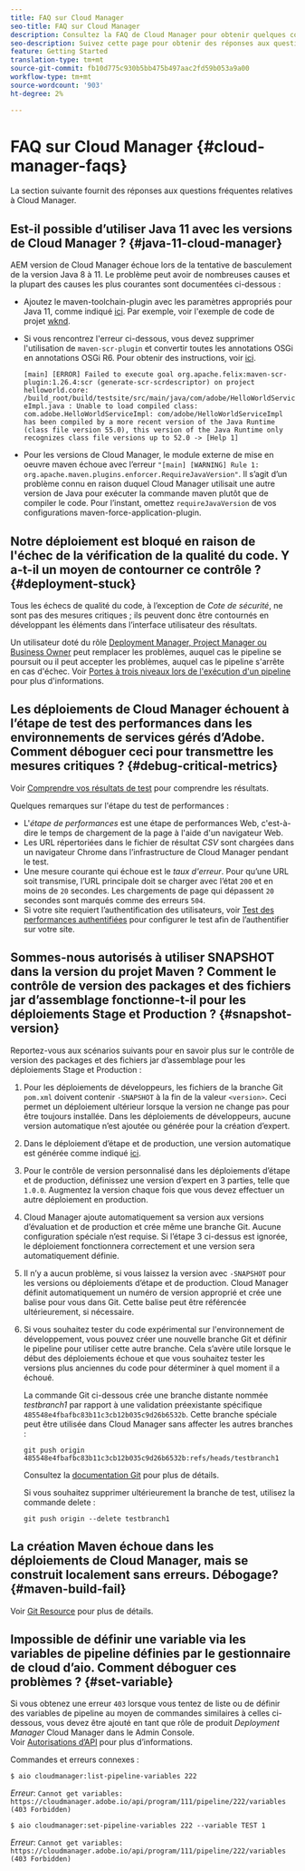 ```yaml
---
title: FAQ sur Cloud Manager
seo-title: FAQ sur Cloud Manager
description: Consultez la FAQ de Cloud Manager pour obtenir quelques conseils de dépannage
seo-description: Suivez cette page pour obtenir des réponses aux questions fréquentes sur Cloud Manager
feature: Getting Started
translation-type: tm+mt
source-git-commit: fb10d775c930b5bb475b497aac2fd59b053a9a00
workflow-type: tm+mt
source-wordcount: '903'
ht-degree: 2%

---
```



# FAQ sur Cloud Manager {#cloud-manager-faqs}

La section suivante fournit des réponses aux questions fréquentes relatives à Cloud Manager.

## Est-il possible d’utiliser Java 11 avec les versions de Cloud Manager ? {#java-11-cloud-manager}

AEM version de Cloud Manager échoue lors de la tentative de basculement de la version Java 8 à 11. Le problème peut avoir de nombreuses causes et la plupart des causes les plus courantes sont documentées ci-dessous :

* Ajoutez le maven-toolchain-plugin avec les paramètres appropriés pour Java 11, comme indiqué [ici](https://experienceleague.adobe.com/docs/experience-manager-cloud-manager/using/getting-started/create-application-project/using-the-wizard.html?lang=en#getting-started).  Par exemple, voir l&#39;exemple de code de projet [wknd](https://github.com/adobe/aem-guides-wknd/commit/6cb5238cb6b932735dcf91b21b0d835ae3a7fe75).

* Si vous rencontrez l&#39;erreur ci-dessous, vous devez supprimer l&#39;utilisation de `maven-scr-plugin` et convertir toutes les annotations OSGi en annotations OSGi R6. Pour obtenir des instructions, voir [ici](https://cqdump.wordpress.com/2019/01/03/from-scr-annotations-to-osgi-annotations/).

   `[main] [ERROR] Failed to execute goal org.apache.felix:maven-scr-plugin:1.26.4:scr (generate-scr-scrdescriptor) on project helloworld.core: /build_root/build/testsite/src/main/java/com/adobe/HelloWorldServiceImpl.java : Unable to load compiled class: com.adobe.HelloWorldServiceImpl: com/adobe/HelloWorldServiceImpl has been compiled by a more recent version of the Java Runtime (class file version 55.0), this version of the Java Runtime only recognizes class file versions up to 52.0 -> [Help 1]`

* Pour les versions de Cloud Manager, le module externe de mise en oeuvre maven échoue avec l’erreur `"[main] [WARNING] Rule 1: org.apache.maven.plugins.enforcer.RequireJavaVersion"`. Il s’agit d’un problème connu en raison duquel Cloud Manager utilisait une autre version de Java pour exécuter la commande maven plutôt que de compiler le code. Pour l’instant, omettez `requireJavaVersion` de vos configurations maven-force-application-plugin.

## Notre déploiement est bloqué en raison de l&#39;échec de la vérification de la qualité du code. Y a-t-il un moyen de contourner ce contrôle ? {#deployment-stuck}

Tous les échecs de qualité du code, à l’exception de *Cote de sécurité*, ne sont pas des mesures critiques ; ils peuvent donc être contournés en développant les éléments dans l’interface utilisateur des résultats.

Un utilisateur doté du rôle [Deployment Manager, Project Manager ou Business Owner](https://experienceleague.adobe.com/docs/experience-manager-cloud-manager/using/requirements/setting-up-users-and-roles.html?lang=en#requirements) peut remplacer les problèmes, auquel cas le pipeline se poursuit ou il peut accepter les problèmes, auquel cas le pipeline s&#39;arrête en cas d&#39;échec.  Voir [Portes à trois niveaux lors de l&#39;exécution d&#39;un pipeline](https://experienceleague.adobe.com/docs/experience-manager-cloud-manager/using/how-to-use/understand-your-test-results.html?lang=fr#how-to-use) pour plus d&#39;informations.

## Les déploiements de Cloud Manager échouent à l’étape de test des performances dans les environnements de services gérés d’Adobe. Comment déboguer ceci pour transmettre les mesures critiques ? {#debug-critical-metrics}

Voir [Comprendre vos résultats de test](https://experienceleague.adobe.com/docs/experience-manager-cloud-manager/using/how-to-use/understand-your-test-results.html?lang=en#how-to-use) pour comprendre les résultats.

Quelques remarques sur l&#39;étape du test de performances :

* L&#39;*étape de performances* est une étape de performances Web, c&#39;est-à-dire le temps de chargement de la page à l&#39;aide d&#39;un navigateur Web.
* Les URL répertoriées dans le fichier de résultat *CSV* sont chargées dans un navigateur Chrome dans l’infrastructure de Cloud Manager pendant le test.
* Une mesure courante qui échoue est le *taux d&#39;erreur*. Pour qu’une URL soit transmise, l’URL principale doit se charger avec l’état `200` et en moins de `20` secondes. Les chargements de page qui dépassent `20` secondes sont marqués comme des erreurs `504`.
* Si votre site requiert l’authentification des utilisateurs, voir [Test des performances authentifiées](https://experienceleague.adobe.com/docs/experience-manager-cloud-manager/using/how-to-use/configuring-pipeline.html?lang=en#how-to-use) pour configurer le test afin de l’authentifier sur votre site.

## Sommes-nous autorisés à utiliser SNAPSHOT dans la version du projet Maven ? Comment le contrôle de version des packages et des fichiers jar d’assemblage fonctionne-t-il pour les déploiements Stage et Production ? {#snapshot-version}

Reportez-vous aux scénarios suivants pour en savoir plus sur le contrôle de version des packages et des fichiers jar d’assemblage pour les déploiements Stage et Production :

1. Pour les déploiements de développeurs, les fichiers de la branche Git `pom.xml` doivent contenir `-SNAPSHOT` à la fin de la valeur `<version>`. Ceci permet un déploiement ultérieur lorsque la version ne change pas pour être toujours installée. Dans les déploiements de développeurs, aucune version automatique n’est ajoutée ou générée pour la création d’expert.

1. Dans le déploiement d’étape et de production, une version automatique est générée comme indiqué [ici](https://experienceleague.adobe.com/docs/experience-manager-cloud-manager/using/managing-code/activating-maven-project.html?lang=en#managing-code).

1. Pour le contrôle de version personnalisé dans les déploiements d’étape et de production, définissez une version d’expert en 3 parties, telle que `1.0.0`. Augmentez la version chaque fois que vous devez effectuer un autre déploiement en production.

1. Cloud Manager ajoute automatiquement sa version aux versions d’évaluation et de production et crée même une branche Git. Aucune configuration spéciale n’est requise. Si l’étape 3 ci-dessus est ignorée, le déploiement fonctionnera correctement et une version sera automatiquement définie.

1. Il n’y a aucun problème, si vous laissez la version avec `-SNAPSHOT` pour les versions ou déploiements d’étape et de production. Cloud Manager définit automatiquement un numéro de version approprié et crée une balise pour vous dans Git. Cette balise peut être référencée ultérieurement, si nécessaire.

1. Si vous souhaitez tester du code expérimental sur l&#39;environnement de développement, vous pouvez créer une nouvelle branche Git et définir le pipeline pour utiliser cette autre branche. Cela s’avère utile lorsque le début des déploiements échoue et que vous souhaitez tester les versions plus anciennes du code pour déterminer à quel moment il a échoué.

   La commande Git ci-dessous crée une branche distante nommée *testbranch1* par rapport à une validation préexistante spécifique `485548e4fbafbc83b11c3cb12b035c9d26b6532b`.  Cette branche spéciale peut être utilisée dans Cloud Manager sans affecter les autres branches :

   `git push origin 485548e4fbafbc83b11c3cb12b035c9d26b6532b:refs/heads/testbranch1`

   Consultez la [documentation Git](https://git-scm.com/book/en/v2/Git-Internals-Git-References) pour plus de détails.

   Si vous souhaitez supprimer ultérieurement la branche de test, utilisez la commande delete :

   `git push origin --delete testbranch1`

## La création Maven échoue dans les déploiements de Cloud Manager, mais se construit localement sans erreurs. Débogage? {#maven-build-fail}

Voir [Git Resource](https://github.com/cqsupport/cloud-manager/blob/main/cm-build-step-fails.md) pour plus de détails.

## Impossible de définir une variable via les variables de pipeline définies par le gestionnaire de cloud d’aio. Comment déboguer ces problèmes ? {#set-variable}

Si vous obtenez une erreur `403` lorsque vous tentez de liste ou de définir des variables de pipeline au moyen de commandes similaires à celles ci-dessous, vous devez être ajouté en tant que rôle de produit *Deployment Manager* Cloud Manager dans le Admin Console.\
Voir [Autorisations d’API](https://www.adobe.io/apis/experiencecloud/cloud-manager/docs.html#!AdobeDocs/cloudmanager-api-docs/master/permissions.md) pour plus d’informations.

Commandes et erreurs connexes :

`$ aio cloudmanager:list-pipeline-variables 222`

*Erreur*: `Cannot get variables: https://cloudmanager.adobe.io/api/program/111/pipeline/222/variables (403 Forbidden)`

`$ aio cloudmanager:set-pipeline-variables 222 --variable TEST 1`

*Erreur*: `Cannot get variables: https://cloudmanager.adobe.io/api/program/111/pipeline/222/variables (403 Forbidden)`
